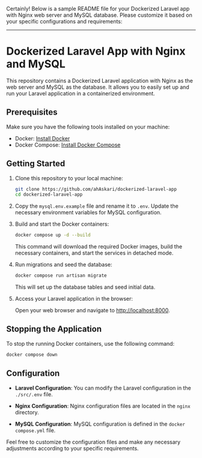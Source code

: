Certainly! Below is a sample README file for your Dockerized Laravel app with Nginx web server and MySQL database. Please customize it based on your specific configurations and requirements:

---

# Dockerized Laravel App with Nginx and MySQL

This repository contains a Dockerized Laravel application with Nginx as the web server and MySQL as the database. It allows you to easily set up and run your Laravel application in a containerized environment.

## Prerequisites

Make sure you have the following tools installed on your machine:

- Docker: [Install Docker](https://docs.docker.com/get-docker/)
- Docker Compose: [Install Docker Compose](https://docs.docker.com/compose/install/)

## Getting Started

1. Clone this repository to your local machine:

   ```bash
   git clone https://github.com/ahAskari/dockerized-laravel-app
   cd dockerized-laravel-app
   ```

2. Copy the `mysql.env.example` file and rename it to `.env`. Update the necessary environment variables for MySQL configuration.

3. Build and start the Docker containers:

   ```bash
   docker compose up -d --build
   ```

   This command will download the required Docker images, build the necessary containers, and start the services in detached mode.

4. Run migrations and seed the database:

   ```bash
   docker compose run artisan migrate
   ```

   This will set up the database tables and seed initial data.

5. Access your Laravel application in the browser:

   Open your web browser and navigate to [http://localhost:8000](http://localhost:8000).

## Stopping the Application

To stop the running Docker containers, use the following command:

```bash
docker compose down
```

## Configuration

- **Laravel Configuration**: You can modify the Laravel configuration in the `./src/.env` file.

- **Nginx Configuration**: Nginx configuration files are located in the `nginx` directory.

- **MySQL Configuration**: MySQL configuration is defined in the `docker compose.yml` file.

Feel free to customize the configuration files and make any necessary adjustments according to your specific requirements.